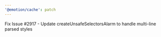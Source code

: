 ```yaml
---
'@emotion/cache': patch
---
```


Fix Issue #2917 - Update createUnsafeSelectorsAlarm to handle multi-line parsed styles
